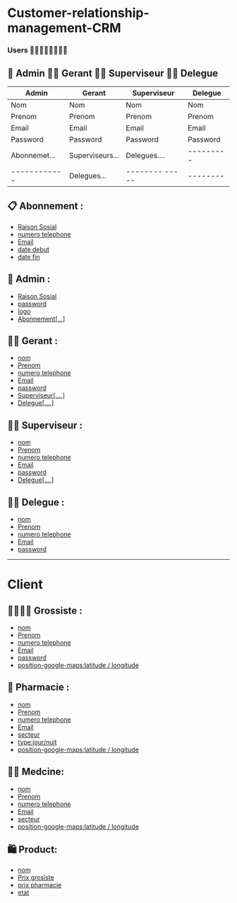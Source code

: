 # Customer-relationship-management-CRM

### Users 👨🏽‍👩🏽‍👧🏽‍👦🏽




 ## 🤴 Admin        👨‍🦳 Gerant  👨‍🦱 Superviseur 👨‍🦲 Delegue 
| Admin      | Gerant           |  Superviseur  |Delegue   |
| -----------| -----------------|---------------|----------|
| Nom        | Nom              |Nom            | Nom      |
|Prenom      |Prenom            |Prenom         | Prenom   |
|Email       |Email             |Email          | Email    |
|Password    |Password          |Password       | Password |
|Abonnemet...|Superviseurs...   |Delegues....   |--------- |
|------------|Delegues...       |-------- ----- | -------- |

 

## 📋 Abonnement :
- [Raison Sosial](#)
- [numero telephone](#)
- [Email](#)
- [date debut](#)
- [date  fin](#)
## 🤴 Admin :

- [Raison Sosial](#)     
- [password](#)          
- [logo](#)
- [Abonnement[...]](#)
## 👨‍🦳 Gerant :
- [nom](#)
- [Prenom](#)
- [numero telephone](#)
- [Email](#)
- [password](#)
- [Superviseur[....]](#)
- [Delegue[....]](#)

## 👨‍🦱 Superviseur :
- [nom](#)
- [Prenom](#)
- [numero telephone](#)
- [Email](#)
- [password](#)
- [Delegue[....]](#)

## 👨‍🦲 Delegue :
- [nom](#)
- [Prenom](#)
- [numero telephone](#)
- [Email](#)
- [password](#)
-----------------------

# Client 

## 👨‍👨‍👦‍👦 Grossiste :
- [nom](#)
- [Prenom](#)
- [numero telephone](#)
- [Email](#)
- [password](#)
- [position-google-maps:latitude / longitude](#)
## 💊 Pharmacie :
- [nom](#)
- [Prenom](#)
- [numero telephone](#)
- [Email](#)
- [secteur](#)
- [type:jour/nuit](#)
- [position-google-maps:latitude / longitude](#)
## 👨‍⚕️ Medcine:
- [nom](#)
- [Prenom](#)
- [numero telephone](#)
- [Email](#)
- [secteur](#)
- [position-google-maps:latitude / longitude](#)


## 🛍️ Product:
- [nom](#)
- [Prix grosiste](#)
- [prix pharmacie](#)
- [etat](#)







